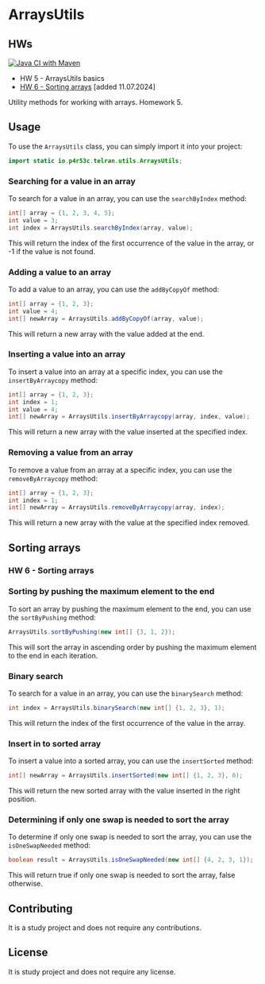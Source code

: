 
# ArraysUtils

## HWs

[![Java CI with Maven](https://github.com/Beersheva24VitaliyNovozhilov/ArraysUtils/actions/workflows/maven.yml/badge.svg)](https://github.com/Beersheva24VitaliyNovozhilov/ArraysUtils/actions/workflows/maven.yml)

* HW 5 - ArraysUtils basics
* [HW 6 - Sorting arrays](#hw-6---sorting-arrays) [added 11.07.2024]

Utility methods for working with arrays. Homework 5.

## Usage

To use the `ArraysUtils` class, you can simply import it into your project:

```java
import static io.p4r53c.telran.utils.ArraysUtils;
```

### Searching for a value in an array

To search for a value in an array, you can use the `searchByIndex` method:

```java
int[] array = {1, 2, 3, 4, 5};
int value = 3;
int index = ArraysUtils.searchByIndex(array, value);
```

This will return the index of the first occurrence of the value in the array, or -1 if the value is not found.

### Adding a value to an array

To add a value to an array, you can use the `addByCopyOf` method:

```java
int[] array = {1, 2, 3};
int value = 4;
int[] newArray = ArraysUtils.addByCopyOf(array, value);
```

This will return a new array with the value added at the end.

### Inserting a value into an array

To insert a value into an array at a specific index, you can use the `insertByArraycopy` method:

```java
int[] array = {1, 2, 3};
int index = 1;
int value = 4;
int[] newArray = ArraysUtils.insertByArraycopy(array, index, value);
```

This will return a new array with the value inserted at the specified index.

### Removing a value from an array

To remove a value from an array at a specific index, you can use the `removeByArraycopy` method:

```java
int[] array = {1, 2, 3};
int index = 1;
int[] newArray = ArraysUtils.removeByArraycopy(array, index);
```

This will return a new array with the value at the specified index removed.

## Sorting arrays

### HW 6 - Sorting arrays

### Sorting by pushing the maximum element to the end

To sort an array by pushing the maximum element to the end, you can use the `sortByPushing` method:

```java
ArraysUtils.sortByPushing(new int[] {3, 1, 2});
```

This will sort the array in ascending order by pushing the maximum element to the end in each iteration.

### Binary search

To search for a value in an array, you can use the `binarySearch` method:

```java
int index = ArraysUtils.binarySearch(new int[] {1, 2, 3}, 1);
```

This will return the index of the first occurrence of the value in the array.

### Insert in to sorted array

To insert a value into a sorted array, you can use the `insertSorted` method:

```java
int[] newArray = ArraysUtils.insertSorted(new int[] {1, 2, 3}, 0);
```

This will return the new sorted array with the value inserted in the right position.

### Determining if only one swap is needed to sort the array

To determine if only one swap is needed to sort the array, you can use the `isOneSwapNeeded` method:

```java
boolean result = ArraysUtils.isOneSwapNeeded(new int[] {4, 2, 3, 1});
```

This will return true if only one swap is needed to sort the array, false otherwise.

## Contributing

It is a study project and does not require any contributions.

## License

It is study project and does not require any license.
